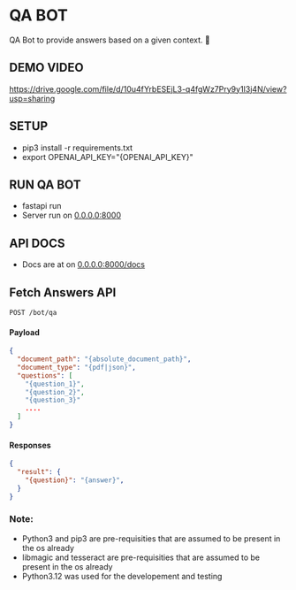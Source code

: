 # QA BOT 

QA Bot to provide answers based on a given context. 🚀


## DEMO VIDEO 
https://drive.google.com/file/d/10u4fYrbESEjL3-q4fgWz7Pry9y1I3j4N/view?usp=sharing

## SETUP
- pip3 install -r requirements.txt
- export OPENAI_API_KEY="{OPENAI_API_KEY}"

## RUN QA BOT
- fastapi run
- Server run on [0.0.0.0:8000](http://0.0.0.0:8000)

## API DOCS
- Docs are at on [0.0.0.0:8000/docs](http://0.0.0.0:8000/docs)

## Fetch Answers API
```http
POST /bot/qa
```

#### Payload

```json
{
  "document_path": "{absolute_document_path}",
  "document_type": "{pdf|json}",
  "questions": [
    "{question_1}",
    "{question_2}",
    "{question_3}"
    ....
  ]
}
```

#### Responses

```json
{
  "result": {
    "{question}": "{answer}",
  }
}
```

### Note: 
- Python3 and pip3 are pre-requisities that are assumed to be present in the os already 
- libmagic and tesseract are pre-requisities that are assumed to be present in the os already
- Python3.12 was used for the developement and testing
